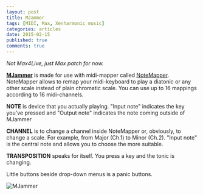 ```yaml
---
layout: post
title: MJammer
tags: [MIDI, Max, Xenharmonic music]
categories: articles
date: 2015-02-15
published: true
comments: true
---
```

_Not Max4Live, just Max patch for now._

[**MJammer**](https://github.com/Omega9/Midi0-Toys/tree/master/MJammer) is made for use with midi-mapper called [NoteMapper](http://www.codefn42.com/notemapper.html).
NoteMapper allows to remap your midi-keyboard to play a diatonic or any other scale instead of plain chromatic scale.
You can use up to 16 mappings according to 16 midi-channels.

**NOTE** is device that you actually playing.
"Input note" indicates the key you've pressed and "Output note" indicates the note coming outside of MJammer

**CHANNEL** is to change a channel inside NoteMapper or, obviously, to change a scale. For example, from Major (Ch.1) to Minor (Ch.2).
"Input note" is the central note and allows you to choose the more suitable.

**TRANSPOSITION** speaks for itself. You press a key and the tonic is changing.

Little buttons beside drop-down menus is a panic buttons.

![MJammer](https://github.com/Omega9/Midi0-Toys/raw/master/MJammer/MJammer_screenshot.png)
